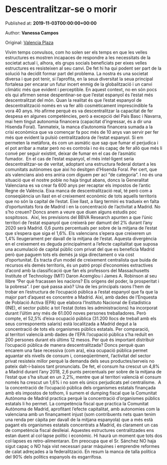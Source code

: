 
# Descentralitzar-se o morir

Published at: **2019-11-03T00:00:00+00:00**

Author: **Vanessa Campos**

Original: [Valencia Plaza](https://valenciaplaza.com/descentralitzar-se-o-morir)

Vivim temps convulsos, com ho solen ser els temps en que les velles estructures es mostren incapaces de respondre a les necessitats de la societat actual i, alhora, els grups socials beneficiats per eixes velles estructures es resisteixen al seu canvi. De fet hi ha qui podent ser part de la solució ha decidit formar part del problema. La nostra és una societat diversa i que pot tenir, si l’aprofita, en la seua diversitat la seua principal fortalesa per encarar un futur incert enmig de la globalització i un canvi climàtic més que evident i perceptible.
En aquest context, no en són pocs els qui afirmen sense despentinar-se que l’estat espanyol és l’estat més descentralitzat del món. Quan la realitat és que l’estat espanyol de descentralització només en va fer allò cosmèticament imprescindible fa vora 40 anys. Ho afirme perquè es va descentralitzar la capacitat de fer despesa en algunes competències, però a excepció del País Basc i Navarra, mai hem tingut autonomia financera (capacitat d’ingressar, és a dir una Hisenda Foral). Tanmateix, la manca d’autonomia financera sumada a la crisi econòmica que va començar fa poc més de 10 anys van servir per fer més que evident la pulsió centralitzadora de l’estat espanyol. Si em permeten la metàfora, és com un asmàtic que sap que fumar el perjudica i el pot arribar a matar però no es controla i no és capaç de fer allò que més li convé per seguir existint, deixar de fumar en el cas de l’asmàtic fumador.  En el cas de l’estat espanyol, el més intel·ligent seria descentralitzar-se de veritat, adoptant una estructura federal dotant a les comunitats autònomes que així ho desitgen d’Hisenda Foral. Per cert, que als valencians això ens aniria com diguem per ací “de categoria”. I no és una situació que el nostre poble no haja tingut abans, doncs la Generalitat Valenciana es va crear fa 600 anys per recaptar els impostos de l’antic Regne de València.
Eixa manca de descentralització real, té però com a conseqüència un llast en el creixement econòmic de tots aquells territoris que no són la capital de l’estat. Eixe llast, a llarg termini es tradueix en falta d’oportunitats fora de Madrid i en la concentració de l’activitat a Madrid. No s’ho creuen? Doncs anem a veure que diuen alguns estudis poc sospitosos. 
Així, les previsions del BBVA Research apunten a que l’únic territori de l’estat espanyol que creixerà per damunt del 2% durant l’any 2020 serà Madrid. 0,6 punts percentuals per sobre de la mitjana de l’estat que s’espera que siga el 1,6%. Els valencians s’epera que creixerem un 1,4% lleugerament per davall de la mitjana de l’estat. Aquesta divergència en el creixement es deguda principalment a l’efecte capitalitat que suposa una acumulació de capital públic com privat del que es beneficia Madrid però que paguem tots els demés ja siga directament o via cost d’oportunitat. És tracta d’un model de creixement centralista que buida de recursos els demés territoris, és un patró propi d’economies extractives d’acord amb la classificació que fan els professors del Massachusetts Institute of Technology (MIT) Daron Acemglou i James A. Robinson al seu llibre “Per què fracassen les nacions? Els orígens del poder, la prosperitat i la pobresa”.
I per què passa això? Una de les principals raons l’hem de trobar en l’estructura de l’ocupació pública a l’estat espanyol que fa que la major part d’aquest es concentre a Madrid. Així, amb dades de l’Enquesta de Població Activa (EPA) que elabora l’Instituto Nacional de Estadística (INE), el sector públic a tot l’estat (totes les administracions) ha incorporat durant l’últim any més de 61.000 noves persones treballadores. Però compte, el 52,5% d’eixa ocupació pública (31.200 llocs de treball amb els seus corresponents salaris) està localitzada a Madrid degut a la concentració de tots els organismes públics estatals. Per comparació, al territori valencià amb dades de l’EPA l’ocupació pública s’ha reduït en 200 persones durant els últims 12 mesos.
Per què és important distribuir l’ocupació pública de manera descentralitzada? Doncs perquè quan encarem una fase recessiva (com ara), eixa ocupació pública permet aguantar els nivells de consum i, conseqüentment, l’activitat del sector privat resisteix millor perquè la demanda dels seus productes/serveis no pateix dalt-i-baixos tant pronunciats. De fet, el consum ha crescut un 4,8% a Madrid durant l’any 2018, 2,6 punts percentuals per sobre de la mitjana de l’estat que s’ha situat en un 2,2%, mentre que al territori valencià el consum només ha crescut un 1,6% i no som els únics perjudicats pel centralisme. 
A la concentració de l’ocupació pública dels organismes estatals finançada amb els impostos de tothom, li sumem el dumping fiscal que la Comunitat Autònoma de Madrid practica perquè la concentració d’organismes públics estatals li ho permet. La competència fiscal que practica la Comunitat Autònoma de Madrid, aprofitant l’efecte capitalitat, amb autonomies com la valenciana amb un finançament injust (som contribuents nets quan tenim una renda per càpita per davall de la mitjana espanyola) que a més està pagant els organismes estatals concentrats a Madrid, és clarament un cas de competència fiscal deslleial.
Aquestes estructures centralitzades ens estan duent al col·lapse polític i econòmic. Hi haurà un moment que tots dos col·lapses es retro-alimentaran. Em preocupa que el Sr. Sánchez NO haja sigut capaç o NO haja vist necessari parar màquines i emprendre reformes de calat adreçades a la federalització. En resum la manca de talla política del 90% dels polítics espanyols és esgarrifosa.
